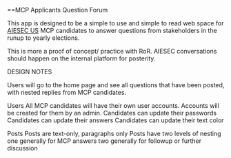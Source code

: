 ==MCP Applicants Question Forum

This app is designed to be a simple to use and simple to read web space for [AIESEC US](http://aiesecus.org) MCP candidates to answer questions from stakeholders in the runup to yearly elections.

This is more a proof of concept/ practice with RoR. AIESEC conversations should happen on the internal platform for posterity.



DESIGN NOTES

Users will go to the home page and see all questions that have been posted, with nested replies from MCP candidates.

Users
	All MCP candidates will have their own user accounts.
	Accounts will be created for them by an admin.
	Candidates can update their passwords
	Candidates can update their answers
	Candidates can update their text color
	
	
Posts
	Posts are text-only, paragraphs only
	Posts have two levels of nesting
		one generally for MCP answers
		two generally for followup or further discussion
